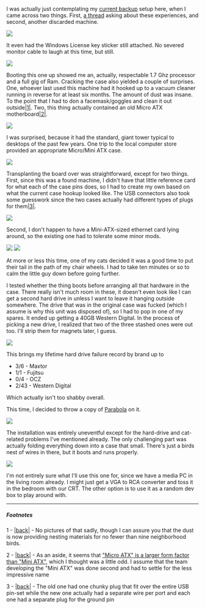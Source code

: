 I was actually just contemplating my [current backup](http://langnostic.blogspot.com/2011/02/old-machines.html) setup here, when I came across two things. First, [a thread](http://www.reddit.com/r/linux/comments/kwpc6/has_anyone_else_built_a_system_entirely_out_of/) asking about these experiences, and second, another discarded machine.

<a onblur="try {parent.deselectBloggerImageGracefully();} catch(e) {}" href="http://2.bp.blogspot.com/-3KMBlN4-oos/Tokx0d-9xKI/AAAAAAAAAIU/nwg8I4DklvU/s1600/2011-10-01%2B16.40.35.jpg">![](http://2.bp.blogspot.com/-3KMBlN4-oos/Tokx0d-9xKI/AAAAAAAAAIU/nwg8I4DklvU/s400/2011-10-01%2B16.40.35.jpg)</a>

It even had the Windows License key sticker still attached. No severed monitor cable to laugh at this time, but still.

<a onblur="try {parent.deselectBloggerImageGracefully();} catch(e) {}" href="http://3.bp.blogspot.com/-3vJ7PRnJLno/TokyUOB_KDI/AAAAAAAAAIc/kGnd_prpxw8/s1600/2011-10-01%2B17.29.17.jpg">![](http://3.bp.blogspot.com/-3vJ7PRnJLno/TokyUOB_KDI/AAAAAAAAAIc/kGnd_prpxw8/s400/2011-10-01%2B17.29.17.jpg)</a>

Booting this one up showed me an, actually, respectable 1.7 Ghz processor and a full gig of Ram. Cracking the case also yielded a couple of surprises. One, whoever last used this machine had it hooked up to a vacuum cleaner running in reverse for at least six months. The amount of dust was insane. To the point that I had to don a facemask/goggles and clean it out outside<a name="note-Sun-Oct-02-112818EDT-2011"></a>[|1|](#foot-Sun-Oct-02-112818EDT-2011). Two, this thing actually contained an old Micro ATX motherboard<a name="note-Sun-Oct-02-113214EDT-2011"></a>[|2|](#foot-Sun-Oct-02-113214EDT-2011).

<a onblur="try {parent.deselectBloggerImageGracefully();} catch(e) {}" href="http://1.bp.blogspot.com/-26O7Uw7ov5c/Toky9Cl9ZvI/AAAAAAAAAIk/ZIyVvVDBJjM/s1600/2011-10-01%2B16.41.23.jpg">![](http://1.bp.blogspot.com/-26O7Uw7ov5c/Toky9Cl9ZvI/AAAAAAAAAIk/ZIyVvVDBJjM/s400/2011-10-01%2B16.41.23.jpg)</a>

I was surprised, because it had the standard, giant tower typical to desktops of the past few years. One trip to the local computer store provided an appropriate Micro/Mini ATX case.

<a onblur="try {parent.deselectBloggerImageGracefully();} catch(e) {}" href="http://4.bp.blogspot.com/-hCQN-Vf_ib8/TokzlU_zV8I/AAAAAAAAAIs/2kin0gUtpDk/s1600/2011-10-01%2B16.43.39.jpg">![](http://4.bp.blogspot.com/-hCQN-Vf_ib8/TokzlU_zV8I/AAAAAAAAAIs/2kin0gUtpDk/s400/2011-10-01%2B16.43.39.jpg)</a>

Transplanting the board over was straightforward, except for two things. First, since this was a found machine, I didn't have that little reference card for what each of the case pins does, so I had to create my own based on what the current case hookup looked like. The USB connectors also took some guesswork since the two cases actually had different types of plugs for them<a name="note-Sun-Oct-02-122431EDT-2011"></a>[|3|](#foot-Sun-Oct-02-122431EDT-2011).

<a onblur="try {parent.deselectBloggerImageGracefully();} catch(e) {}" href="http://4.bp.blogspot.com/-4RjShV0J_Wg/Tok0R8nBHCI/AAAAAAAAAI0/_8IJAW4wRPk/s1600/2011-10-01%2B16.46.53.jpg">![](http://4.bp.blogspot.com/-4RjShV0J_Wg/Tok0R8nBHCI/AAAAAAAAAI0/_8IJAW4wRPk/s400/2011-10-01%2B16.46.53.jpg)</a>

Second, I don't happen to have a Mini-ATX-sized ethernet card lying around, so the existing one had to tolerate some minor mods.

<a onblur="try {parent.deselectBloggerImageGracefully();} catch(e) {}" href="http://4.bp.blogspot.com/-hRPe8mwTQMI/Tok1mK_gZrI/AAAAAAAAAI8/UomjhbnBRLE/s1600/2011-10-01%2B17.42.59.jpg">![](http://4.bp.blogspot.com/-hRPe8mwTQMI/Tok1mK_gZrI/AAAAAAAAAI8/UomjhbnBRLE/s400/2011-10-01%2B17.42.59.jpg)</a>
<a onblur="try {parent.deselectBloggerImageGracefully();} catch(e) {}" href="http://2.bp.blogspot.com/-4jTPk63IxM8/Tok1mVxpzoI/AAAAAAAAAJE/FZmrL67cGH4/s1600/2011-10-01%2B17.43.58.jpg">![](http://2.bp.blogspot.com/-4jTPk63IxM8/Tok1mVxpzoI/AAAAAAAAAJE/FZmrL67cGH4/s400/2011-10-01%2B17.43.58.jpg)</a>

At more or less this time, one of my cats decided it was a good time to put their tail in the path of my chair wheels. I had to take ten minutes or so to calm the little guy down before going further.

I tested whether the thing boots before arranging all that hardware in the case. There really isn't much room in these, it doesn't even look like I can get a second hard drive in unless I want to leave it hanging outside somewhere. The drive that was in the original case was fucked (which I assume is why this unit was disposed of), so I had to pop in one of my spares. It ended up getting a 40GB Western Digital. In the process of picking a new drive, I realized that two of the three stashed ones were out too. I'll strip them for magnets later, I guess.

<a onblur="try {parent.deselectBloggerImageGracefully();} catch(e) {}" href="http://3.bp.blogspot.com/-x79I4yCDdDw/Tok1m0a83CI/AAAAAAAAAJM/0_3rvCP3AqM/s1600/2011-10-02%2B10.50.32.jpg">![](http://3.bp.blogspot.com/-x79I4yCDdDw/Tok1m0a83CI/AAAAAAAAAJM/0_3rvCP3AqM/s400/2011-10-02%2B10.50.32.jpg)</a>

This brings my lifetime hard drive failure record by brand up to


-   3/6 - Maxtor
-   1/1 - Fujitsu
-   0/4 - OCZ
-   2/43 - Western Digital


Which actually isn't too shabby overall.

This time, I decided to throw a copy of [Parabola](http://parabolagnulinux.org/https/) on it. 

<a onblur="try {parent.deselectBloggerImageGracefully();} catch(e) {}" href="http://4.bp.blogspot.com/-xE6xKaQn1Kw/Tok1nAjUynI/AAAAAAAAAJU/nA1YedtnNeU/s1600/2011-10-01%2B17.35.40.jpg">![](http://4.bp.blogspot.com/-xE6xKaQn1Kw/Tok1nAjUynI/AAAAAAAAAJU/nA1YedtnNeU/s400/2011-10-01%2B17.35.40.jpg)</a>

The installation was entirely uneventful except for the hard-drive and cat-related problems I've mentioned already. The only challenging part was actually folding everything down into a case that small. There's just a birds nest of wires in there, but it boots and runs properly.

<a onblur="try {parent.deselectBloggerImageGracefully();} catch(e) {}" href="http://2.bp.blogspot.com/-K0QPysfMUfQ/Tok1njvg0mI/AAAAAAAAAJc/-R3T6V3_h1E/s1600/2011-10-01%2B18.10.51.jpg">![](http://2.bp.blogspot.com/-K0QPysfMUfQ/Tok1njvg0mI/AAAAAAAAAJc/-R3T6V3_h1E/s400/2011-10-01%2B18.10.51.jpg)</a>

I'm not entirely sure what I'll use this one for, since we have a media PC in the living room already. I might just get a VGA to RCA converter and toss it in the bedroom with our CRT. The other option is to use it as a random dev box to play around with.

* * *
##### Footnotes

1 - <a name="foot-Sun-Oct-02-112818EDT-2011"></a>[|back|](#note-Sun-Oct-02-112818EDT-2011) - No pictures of that sadly, though I can assure you that the dust is now providing nesting materials for no fewer than nine neighborhood birds.

2 - <a name="foot-Sun-Oct-02-113214EDT-2011"></a>[|back|](#note-Sun-Oct-02-113214EDT-2011) - As an aside, it seems that ["Micro ATX" is a larger form factor than "Mini ATX"](http://en.wikipedia.org/wiki/Computer_form_factor#Tabular_information), which I thought was a little odd. I assume that the team developing the "Mini ATX" was done second and had to settle for the less impressive name


3 - <a name="foot-Sun-Oct-02-122431EDT-2011"></a>[|back|](#note-Sun-Oct-02-122431EDT-2011) - The old one had one chunky plug that fit over the entire USB pin-set while the new one actually had a separate wire per port and each one had a separate plug for the ground pin
